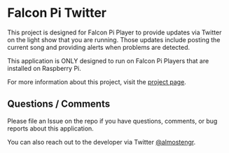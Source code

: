 # Falcon Pi Twitter

This project is designed for Falcon Pi Player to provide updates via Twitter on the light show that 
you are running. Those updates include posting the current song and providing alerts when problems
are detected.

This application is ONLY designed to run on Falcon Pi Players that are installed on Raspberry Pi.

For more information about this project, visit the 
<a href="https://thealmostengineer.com/fppmonitor" target="_blank">project page</a>.

## Questions / Comments

Please file an Issue on the repo if you have questions, comments, or bug reports about this application.

You can also reach out to the developer via Twitter [@almostengr](https://twitter.com/almostengr).
